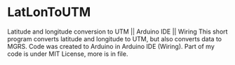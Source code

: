 # LatLonToUTM
Latitude and longitude conversion to UTM || Arduino IDE || Wiring
This short program converts latitude and longitude to UTM, but also converts data to MGRS.
Code was created to Arduino in Arduino IDE (Wiring).
Part of my code is under MIT License, more is in file.
